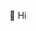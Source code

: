 👋 Hi

<!---
brutushowell/brutushowell is a ✨ special ✨ repository because its `README.md` (this file) appears on your GitHub profile.
You can click the Preview link to take a look at your changes.
--->
